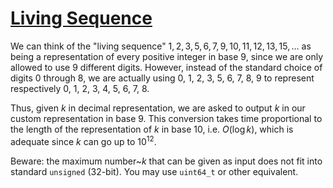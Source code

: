 # [Living Sequence](https://codeforces.com/problemset/problem/1811/E)

We can think of the "living sequence" $1, 2, 3, 5, 6, 7, 9, 10, 11, 12, 13, 15, \ldots$
as being a representation of every positive integer in base 9, since we are only allowed
to use 9 different digits. However, instead of the standard choice of digits
0 through 8, we are actually using 0, 1, 2, 3, 5, 6, 7, 8, 9 to represent
respectively 0, 1, 2, 3, 4, 5, 6, 7, 8.

Thus, given $k$ in decimal representation, we are asked to output $k$ in
our custom representation in base 9. This conversion takes time proportional
to the length of the representation of $k$ in base 10, i.e. $O(\log k)$, which
is adequate since $k$ can go up to $10^{12}$.

Beware: the maximum number~$k$ that can be given as input does not fit into
standard `unsigned` (32-bit). You may use `uint64_t` or other equivalent.
